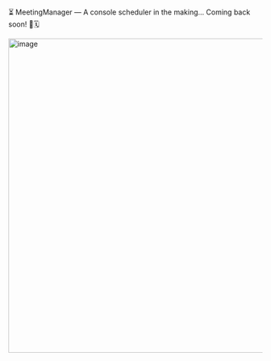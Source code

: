 ⏳ MeetingManager — A console scheduler in the making… Coming back soon! 🤖🗓️

<img width="1110" height="624" alt="image" src="https://github.com/user-attachments/assets/7eca69cd-a525-4881-8c87-3e9bdf23958f" />
